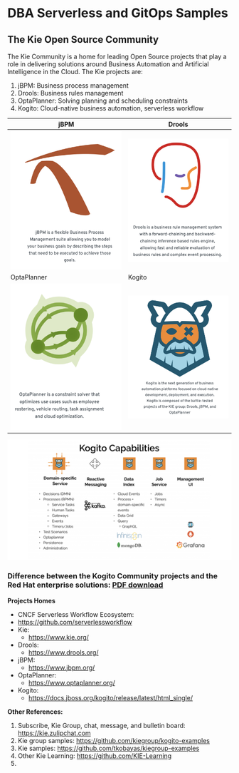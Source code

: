 # DBA Serverless and GitOps Samples
## The Kie Open Source Community

The Kie Community is a home for leading Open Source projects that play a role in delivering solutions around Business Automation and Artificial Intelligence in the Cloud. The Kie projects are:

1. jBPM: Business process management
2. Drools: Business rules management
3. OptaPlanner: Solving planning and scheduling constraints
4. Kogito: Cloud-native business automation, serverless workflow



| jBPM                                      | Drools                          |
|-------------------------------------------|---------------------------------|
| ![jBPM](../images/jbpm.png)               | ![Drools](../images/drools.png) |
| OptaPlanner                               | Kogito                          |
| ![OptaPlanner](../images/optaplanner.png) | ![Kogito](../images/kogito.png) | 


![Kogito_cap](../images/kogito-capabilities.png)


### Difference between the Kogito Community projects and the Red Hat enterprise solutions: [PDF download](https://www.redhat.com/en/resources/whats-the-difference-overview)

**Projects Homes**
-  CNCF Serverless Workflow Ecosystem:
  - https://github.com/serverlessworkflow 
- Kie: 
  - https://www.kie.org/
- Drools: 
  - https://www.drools.org/
- jBPM: 
  - https://www.jbpm.org/
- OptaPlanner: 
  - https://www.optaplanner.org/
- Kogito: 
  - https://docs.jboss.org/kogito/release/latest/html_single/

**Other References:**
1. Subscribe, Kie Group, chat, message, and bulletin board: https://kie.zulipchat.com
2. Kie group samples: https://github.com/kiegroup/kogito-examples
3. Kie samples: https://github.com/tkobayas/kiegroup-examples
4. Other Kie Learning: https://github.com/KIE-Learning
5. 